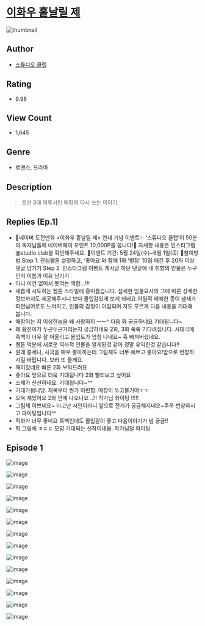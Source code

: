 # [이화우 흩날릴 제](https://comic.naver.com/challenge/list?titleId=810734)
![thumbnail](https://image-comic.pstatic.net/user_contents_data/challenge_comic/2023/05/24/367029/upload_3761122937418166580_480x623.jpeg)

## Author
- [스튜디오 클랩](https://comic.naver.com/artistTitle?id=367029)

## Rating
- 9.98

## View Count
- 1,645

## Genre
- 로맨스, 드라마

## Description
> 조선 3대 여류시인 매창의 다시 쓰는 이야기.

## Replies (Ep.1)
- 🌸네이버 도전만화 <이화우 흩날릴 제> 연재 기념 이벤트✨ ‘스튜디오 클랩’이 50분의 독자님들께 네이버페이 포인트 10,000P를 쏩니다!🙌 자세한 내용은 인스타그램 @studio.clab을 확인해주세요. 📆이벤트 기간: 5월 24일(수)~6월 1일(목) 💚참여방법 Step 1. 관심웹툰 설정하고, ‘좋아요’와 함께 1화 ‘별점’ 10점 매긴 후 20자 이상 댓글 남기기 Step 2. 인스타그램 이벤트 게시글 하단 댓글에 내 취향의 인물은 누구인지 이름과 이유 남기기
- 아니 이건 없어서 못먹는 백합...!!!
- 새롭게 시도하는 웹툰 스타일에 흥미롭습니다. 섬세한 임물묘사와 그에 따른 상세한 정보까지도 제공해주시니 보다 몰입감있게 보게 되네요.어릴적 메퀘한 종이 냄새가 화면넘어로도 느껴지고, 인물의 감정이 이입되며 저도 모르게 다음 내용을 기대해 봅니다.
- 매창이는 저 이상한놈을 왜 사랑하지 ㅡㅡ^ 다음 화 궁금하네요 기대됩니다~
- 왜 황진이가 두근두근거리는지 궁금하네요 2화, 3화 쭉쭉 기다려집니다. 시대극에 흑백이 너무 잘 어울리고 몰입도가 엄청 나네요~ 훅 빠져버렸네요.
- 웹툰 덕분에 새로운 역사적 인물을 알게된것 같아 정말 유익한것 같습니다!!
- 원래 중세나, 사극을 매우 좋아하는데 그림체도 너무 예쁘고 좋아요!앞으로 번창하시길 바랍니다. 보러 또 올께요.
- 재미있네요 빠른 2화 부탁드려요
- 좋아요 앞으로 더욱 기대됩니다 2화 빨리보고 싶어요
- 소재가 신선하네요. 기대됩니다~^^
- 기대가됩니당. 제목부터 뭔가 아련함. 매창이 두고볼거야ㅜㅜ
- 오옥 재밌어요 2화 언제 나오나요 ..?! 작가님 화이팅 !!!!!
- 그림체 이쁘네요~ 타고난 시인이라니 앞으로 전개가 궁금해지네요~주욱 번창하시고 파이팅입니다^^
- 작화가 너무 좋네요 흑백인데도 몰입감이 좋고 다음이야기가 넘 궁금!!
- 헉 그림체 ㅎㄷㄷ 모얌 기대되는 신작이네욥. 작가님덜 파이팅

## Episode 1
![image](https://image-comic.pstatic.net/user_contents_data/challenge_comic/2023/05/24/367029/upload_4135259255801602403.jpeg)

![image](https://image-comic.pstatic.net/user_contents_data/challenge_comic/2023/05/25/367029/upload_7234247966498043746.jpeg)

![image](https://image-comic.pstatic.net/user_contents_data/challenge_comic/2023/05/25/367029/upload_3833519198284427874.jpeg)

![image](https://image-comic.pstatic.net/user_contents_data/challenge_comic/2023/05/25/367029/upload_3978143244673639269.jpeg)

![image](https://image-comic.pstatic.net/user_contents_data/challenge_comic/2023/05/25/367029/upload_7306582649562346850.jpeg)

![image](https://image-comic.pstatic.net/user_contents_data/challenge_comic/2023/05/25/367029/upload_3616443505832190305.jpeg)

![image](https://image-comic.pstatic.net/user_contents_data/challenge_comic/2023/05/25/367029/upload_3474027046054880048.jpeg)

![image](https://image-comic.pstatic.net/user_contents_data/challenge_comic/2023/05/25/367029/upload_3702579234705847652.jpeg)

![image](https://image-comic.pstatic.net/user_contents_data/challenge_comic/2023/05/25/367029/upload_7364009239874122337.jpeg)

![image](https://image-comic.pstatic.net/user_contents_data/challenge_comic/2023/05/25/367029/upload_7149858473347526711.jpeg)

![image](https://image-comic.pstatic.net/user_contents_data/challenge_comic/2023/05/25/367029/upload_3630802235143042103.jpeg)

![image](https://image-comic.pstatic.net/user_contents_data/challenge_comic/2023/05/25/367029/upload_3473461897081336420.jpeg)

![image](https://image-comic.pstatic.net/user_contents_data/challenge_comic/2023/05/25/367029/upload_3546694886293135970.jpeg)

![image](https://image-comic.pstatic.net/user_contents_data/challenge_comic/2023/05/25/367029/upload_3690473834231182128.jpeg)
